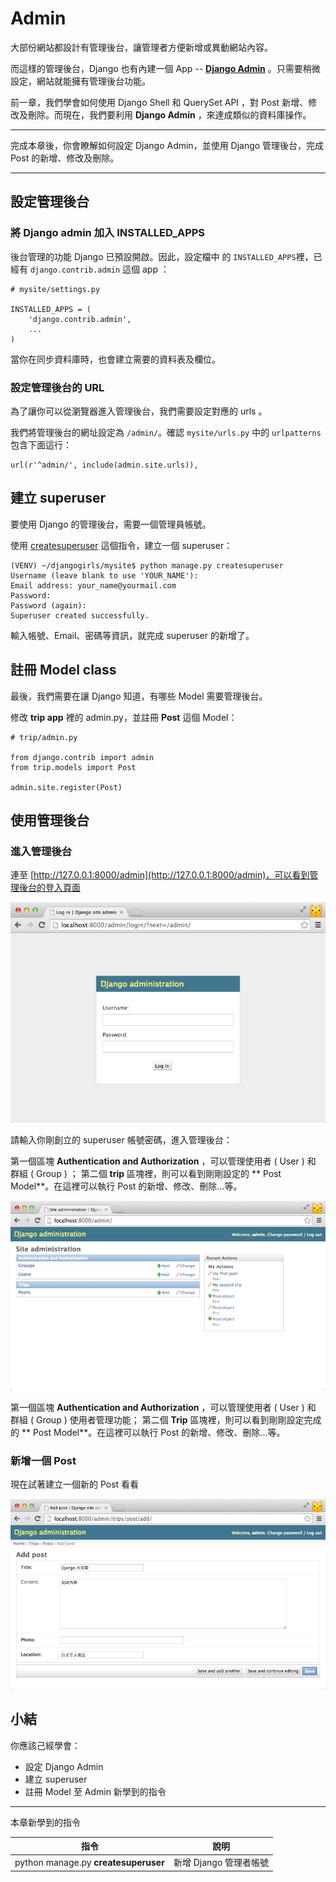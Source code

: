 # Admin

大部份網站都設計有管理後台，讓管理者方便新增或異動網站內容。

而這樣的管理後台，Django 也有內建一個 App -- [**Django Admin**](https://docs.djangoproject.com/en/dev/ref/contrib/admin/) 。只需要稍微設定，網站就能擁有管理後台功能。

前一章，我們學會如何使用 Django Shell 和 QuerySet API ，對 Post 新增、修改及刪除。而現在，我們要利用 **Django Admin** ，來達成類似的資料庫操作。

---
完成本章後，你會瞭解如何設定 Django Admin，並使用 Django 管理後台，完成 Post 的新增、修改及刪除。

---

## 設定管理後台
### 將 Django admin 加入 INSTALLED_APPS
後台管理的功能 Django 已預設開啟。因此，設定檔中 的 `INSTALLED_APPS`裡，已經有 `django.contrib.admin` 這個 app ：

```
# mysite/settings.py

INSTALLED_APPS = (
    'django.contrib.admin',
    ...
)
```

當你在同步資料庫時，也會建立需要的資料表及欄位。

### 設定管理後台的 URL
為了讓你可以從瀏覽器進入管理後台，我們需要設定對應的 urls 。

我們將管理後台的網址設定為 `/admin/`。確認 `mysite/urls.py` 中的 `urlpatterns` 包含下面這行：

```
url(r'^admin/', include(admin.site.urls)),
```

## 建立 superuser

要使用 Django 的管理後台，需要一個管理員帳號。

使用 [createsuperuser](https://docs.djangoproject.com/en/dev/ref/django-admin/#django-admin-createsuperuser) 這個指令，建立一個 superuser：

```
(VENV) ~/djangogirls/mysite$ python manage.py createsuperuser
Username (leave blank to use 'YOUR_NAME'):
Email address: your_name@yourmail.com
Password:
Password (again):
Superuser created successfully.

```
輸入帳號、Email、密碼等資訊，就完成 superuser 的新增了。


## 註冊 Model class

最後，我們需要在讓 Django 知道，有哪些 Model 需要管理後台。

修改 **trip app** 裡的 admin.py，並註冊 **Post** 這個 Model：

```
# trip/admin.py

from django.contrib import admin
from trip.models import Post

admin.site.register(Post)

```

## 使用管理後台
### 進入管理後台
連至 [http://127.0.0.1:8000/admin](http://127.0.0.1:8000/admin)，可以看到管理後台的登入頁面

![](./../images/django-admin-login.png)

請輸入你剛創立的 superuser 帳號密碼，進入管理後台：

第一個區塊 **Authentication and Authorization** ，可以管理使用者 ( User ) 和 群組 ( Group )  ； 第二個 **trip** 區塊裡，則可以看到剛剛設定的 ** Post Model**。在這裡可以執行 Post 的新增、修改、刪除...等。

![](./../images/django-admin-main-screen.png)

第一個區塊 **Authentication and Authorization** ，可以管理使用者 ( User ) 和 群組 ( Group )  使用者管理功能； 第二個 **Trip** 區塊裡，則可以看到剛剛設定完成的 ** Post Model**。在這裡可以執行 Post 的新增、修改、刪除...等。

### 新增一個 Post
現在試著建立一個新的 Post 看看

![](./../images/django-admin-create.png)

## 小結
你應該己經學會：
- 設定 Django Admin
- 建立 superuser
- 註冊 Model 至 Admin
新學到的指令
---
本章新學到的指令

| 指令| 說明 |
| ---|--- |
| python manage.py **createsuperuser** | 新增 Django 管理者帳號 |

